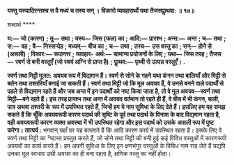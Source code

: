 **यस्तु यस्यादिरन्तश्च स वै मध्यं च तस्य सन् ।** **विकारो व्यवहारार्थो यथा तैजसपाॢथवा: ॥ १७॥** 

शब्दार्थ **** 

**य:—** **जो (कारण)** **; तु—** **तथा** **; यस्य—** **जिस (फल) का** **; आदि:—** **प्रारश्भ** **; अन्त:—** **अन्त** **; च—** **तथा** **; स:—** **वह** **; वै—** **निस्सन्देह** **; मध्यम्—** **बीच का** **; च—** **तथा** **; तस्य—** **उस वस्तु का** **; सन्—** **होने से (असली)** **; विकार:—** **रूपान्तर** **; व्यवहार-** **अर्थ:—** **सामान्य प्रयोजनों के लिए** **; यथा—** **जिस तरह** **; तैजस—** **स्वर्ण से बनी वस्तुएँ (जो स्वयं अग्नि से प्राप्त है)** **; पाॢथव:—** **पृथ्वी से उत्पन्न वस्तुएँ।** **.** 

**स्वर्ण तथा मिट्टी मूलत: अवयव रूप में विद्यमान हैं। स्वर्ण से सोने के गहने यथा कंगन तथा** **बालियाँ और मिट्टी से बर्तन तथा तश्तरियाँ बनाई जा सकती हैं। स्वर्ण तथा मिट्टी जो कि मूल** **अवयव हैं, वे उनसे बनने वाले पदार्थों से पहले से विद्यमान रहते हैं और जब अन्त में इन पदार्थों** **को नष्ट किया जाता है, तो वे मूल अवयव—स्वर्ण तथा मिट्टी—बने रहते हैं। इस तरह प्रारश्भ** **तथा अन्त में अवयव वर्तमान तो रहते ही हैं, वे बीच में भी कंगन, बाली, पात्र अथवा तश्तरी के** **रूप में उपस्थित रहते हैं, जिन्हें हम ये नाम सुविधा के लिए देते हैं। इसलिए हम यह समझ सकते** **हैं कि चूँकि अवयवरूपी कारण पदार्थ की सृष्टि के पूर्व तथा पदार्थ के विनाश के बाद विद्यमान** **रहता है, वही अवयवरूपी कारण व्यक्त अवस्था में भी उपस्थित रहेगा और इस पदार्थ को उसके** **असली रूप में पुष्ट करेगा।** **तात्पर्य :** भगवान् यहाँ पर यह बतलाते हैं कि आदि कारण कार्य में उपस्थित रहता है। इसके लिए वे स्वर्ण तथा मिट्टी का ²ष्टान्त प्रस्तुत करते हैं, जो सोने तथा मिट्टी की बनी हुई कई विविध वस्तुओं में कारणरूपी अवयवों का कार्य करते हैं। हम अपनी सुविधा के लिए इन क्षणभंगुर वस्तुओं के विविध नाम रख लेते हैं यद्यपि उनका मूल स्वभाव उसी अवयव का ही बना रहता है, क्षणिक वस्तु का नहीं होता।  